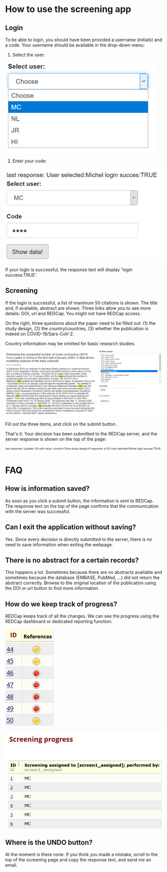 # How to use the screening app

## Login
To be able to login, you should have been provided a username (initials) and a code. Your username should be available in the drop-down menu:

1. Select the user:

![Select user](images/select_user.png)

2. Enter your code:

![Enter code](images/login_success.png)

If your login is successful, the response text will display 'login success:TRUE'. 
 
## Screening

If the login is successful, a list of maximum 50 citations is shown. The title and, if available, abstract are shown. Three links allow you to see more details: DOI, url and REDCap. You might not have REDCap access. 

On the right, three questions about the paper need to be filled out: (1) the study design, (2) the country/countries, (3) whether the publication is indeed on COVID-19/Sars-CoV-2.

Country information may be omitted for basic research studies.

![record form](images/record_form.png)

Fill out the three items, and click on the submit button.

That's it. Your decision has been submitted to the REDCap server, and the server response is shown on the top of the page:

 ![record form](images/response_text.png)

# FAQ

## How is information saved?
As soon as you click a submit button, the information is sent to REDCap. The response text on the top of the page confirms that the communication with the server was successful. 

## Can I exit the application without saving?
Yes. Since every decision is directly submitted to the server, there is no need to save information when exiting the webpage.

## There is no abstract for a certain records?
This happens a lot. Sometimes because there are no abstracts available and sometimes because the database (EMBASE, PubMed, ...) did not return the abstract correctly. Browse to the original location of the publication using the DOI or url button to find more information. 

## How do we keep track of progress?
REDCap keeps track of all the changes. We can see the progress using the REDCap dashboard or dedicated reporting function:

![REDCap1](images/REDCap_progress.png)

![REDCap1](images/REDCap_progress2.png)

## Where is the UNDO button?
At the moment is there none. If you think you made a mistake, scroll to the top of the screening page and copy the response text, and send me an email. 


